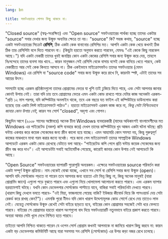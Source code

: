 ```yaml
---
lang: bn

title: সফটওয়্যারে গোপন কিছু থাকবে না।
---
```


"Closed source" (স্বত্ব-সংরক্ষিত) এবং "Open 
source" সফটওয়্যারের পার্থক্য হচ্ছে তাদের একটার "source" সবার দেখার জন্য উন্মুক্ত অন্যটার ক্ষেত্রে তা নয়। "source" কি? সহজ কথায়, "source" হচ্ছে একটা সফটওয়্যারের সিক্রেট <b>রেসিপি</b>, ঠিক একটা কেক বানানোর রেসিপির মত। আপনি একটা কেক খেয়ে কখনই ঠিক ঠিক তার রেসিপিটা বলে দিতে পারবেন না। (কিছুটা হয়তো অনুমান করতে পারবেন, যেমনঃ "এই কেকে কিছু নারকেল আছে।") যদি একটা বেকারী তাদের খুবই জনপ্রিয় কোন একটা কেকের রেসিপি সবার জন্য উন্মুক্ত করে দেয়, তাহলে নিঃসন্দেহে তাদের ব্যবসা মার খাবে...  কারন মানুষজন সেই রেসিপি থেকে বাসায় বসেই কেক বানিয়ে খেতে পারবে, কেউ বেকারীতে আর সেই কেক কিনতে আসবে না। ঠিক একইভাবে মাইক্রোসফটও তাদের সফটওয়্যার (যেমন Windows) এর রেসিপি বা "source code" সবার জন্য উন্মুক্ত করে রাখে নি, কারনটা স্পষ্ট, এটাই তাদের সব আয়ের উৎস।

সমস্যাটা হচ্ছে এরকম প্রতিষ্ঠানগুলো তাদের প্রোগ্রামের ভেতর যা খুশি তাই ঢুকিয়ে দিতে পারে, এবং সেটা আপনার জানার কোনই উপায় নেই। তারা যদি চায় তবে প্রোগ্রামের ভেতর এমন একটা কোড রাখতে পারে যেটার কাজ অনেকটা এরকম- "প্রতি ১২ মাস পরপর, যদি কম্পিউটার অনলাইন থাকে, তবে এক বছরে যত ফাইল এই কম্পিউটারে ডাউনলোড করা হয়েছে তার একটা লিস্ট মাইক্রোসফটে পাঠাও"। হয়তো মাইক্রোসফট এরকম কাজ করে না, <i>কিন্তু সেটা নিশ্চিতভাবে জানার কোন উপায় নেই,</i> কারন সব সোর্স "closed", অদৃশ্য এবং গোপন।

কিছুদিন আগে (২০০৮ সালের অক্টোবরে) অনেক চীনা Windows ব্যবহারকারী 
(যাদের অধিকাংশই বাংলাদেশীদের মত Windows এর পাইরেটেড (নকল) কপি ব্যবহার করে) দেখল তাদের কম্পিউটারে খুব আজব একটা ঘটনা ঘটছে: প্রতি ঘন্টায় একবার করে কয়েক সেকেন্ডের জন্য স্ক্রীন কালো হয়ে যাচ্ছে। এমন আহামরি কোন সমস্যা নয়, কিন্তু গুরুত্বপূর্ণ কাজের মাঝখানে মাথা গরম করার জন্যে যথেষ্ঠ। পরে জানা গেল মাইক্রোসফট তাদের সাম্প্রতিক Windows আপডেটে এরকম একটা কোড রেখেছে যেটাতে বলা আছে- "পাইরেটেড কপি পেলে প্রতি ঘন্টায় কয়েক সেকেন্ডের জন্য স্ক্রীন বন্ধ করে দাও"। এই আপডেটটা সবাই অটোমেটিক পেয়েছে, কারোই জানার কোন উপায় নেই আপডেটে কি আছে। 

"Open Source" সফটওয়্যারের ব্যাপারটি পুরোপুরি অন্যরকম। এক্ষেত্রে সফটওয়্যারের source পরিবর্তন করা একটা সম্পূর্ণ উন্মুক্ত প্রক্রিয়া। নাম থেকেই বোঝা যাচ্ছে, এখানে সব সোর্স বা রেসিপি সবার জন্য উন্মুক্ত (open)। আপনি যদি সোর্সকোড পড়তে না পারেন তবে আপনার জন্য হয়তো এটা ভিন্ন কিছু না, কিন্তু অনেক মানুষই (যারা প্রোগ্রামিং জানে) এগুলো পড়ে বুঝতে পারবে এবং এগুলো নিয়ে খোলামেলা আলোচনা করতে পারবে। এবং এরকম ব্যাপার হরহামেশাই ঘটছে। যখনি কোন ডেভেলপার সোর্সকোড পাল্টাতে যাবে, বাকিরা সবাই পরিবর্তনটা দেখতে পারবে। (খারাপ কিছু দেখলে বলতে পারবে- "ওই মিয়া, ফাজলামো পেয়েছ নাকি? ইউজার কীবোর্ড দিয়ে কি পাসওয়ার্ড দেয় সেটা রেকর্ড করে রাখছ কেন?")। এমনকি পুরো টীমও যদি কোন খারাপ উদ্দেশ্যমূলক কোড সোর্সে রেখে দেয় তাতেও লাভ নেই। যেহেতু সোর্সকোড উন্মুক্ত রেখেই সেটা বাইরে ছাড়তে হবে, বাইরের কোন প্রোগ্রামার সহজেই সেটা ধরে ফেলতে পারবে। বাইরের সে প্রোগ্রামার হয়তো খারাপ অংশগুলো বাদ দিয়ে সফটওয়্যারটি নতুনভাবে বাইরে প্রকাশ করতে পারবে। অন্যরা আবার সেটা খুলে দেখে নিশ্চিত হতে পারবে।

তাইতো আপনি নিশ্চিত থাকতে পারেন যে ওপেন সোর্স প্রোগ্রাম কখনই আপনাকে না জানিয়ে খারাপ কিছু করবে না: কারন একটা বড় ডেভেলপার কমিউনিটি আছে যারা সবসময় সব রেসিপি (সোর্সকোড) এর উপর কড়া নজর রেখে চলেছে।




